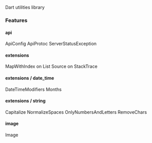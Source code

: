 Dart utilities library

### Features

#### api
ApiConfig
ApiProtoc
ServerStatusException

#### extensions
MapWithIndex on List
Source on StackTrace

#### extensions / date_time
DateTimeModifiers
Months

#### extensions / string
Capitalize
NormalizeSpaces
OnlyNumbersAndLetters
RemoveChars

#### image
Image



